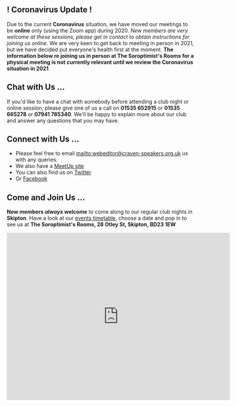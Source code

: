 
## ! Coronavirus Update !

Due to the current **Coronavirus** situation, we have moved our meetings to be **online** only (using the Zoom app) during 2020. *New members are very welcome at these  sessions, please get in contact to obtain instructions for joining us online*. We are very keen to get back to meeting in person in 2021, but we have decided put everyone's health first at the moment. **The information below re joining us in person at The Soroptimist's Rooms for a physical meeting is not currently relevant until we review the Coronavirus situation in 2021**.

## Chat with Us ...

If you'd like to have a chat with somebody before attending a club night or online session, please give
one of us a call on **01535 652915** or **01535 665278** or **07941 785340**. We'll be happy to explain more about our club and answer any questions that you may have.

## Connect with Us ...

- Please feel free to email <mailto:webeditor@craven-speakers.org.uk> us with any queries.  
- We also have a [MeetUp site](https://www.meetup.com/Craven-Speakers-Club-Meetup/)
- You can also find us on [Twitter](https://twitter.com/cravenspeakers)
- Or [Facebook](https://www.facebook.com/Craven-Speakers-Club-1497457170340311/)

## Come and Join Us ...

**New members _always_ welcome** to come along to our regular club nights in **Skipton**.
Have a look at our [events timetable](/events.html), choose a date and pop in to see us
at **The Soroptimist's Rooms, 28 Otley St, Skipton, BD23 1EW**

<iframe src="https://www.google.com/maps/embed?pb=!1m18!1m12!1m3!1d1173.6622748265584!2d-2.0151261426137244!3d53.96150418011255!2m3!1f0!2f0!3f0!3m2!1i1024!2i768!4f13.1!3m3!1m2!1s0x487bf3951c85a309%3A0xa09c57cd5c849ae0!2s28+Otley+St%2C+Skipton+BD23!5e0!3m2!1sen!2suk!4v1509919997418" width="600" height="450" frameborder="0" style="border:0" allowfullscreen></iframe>

